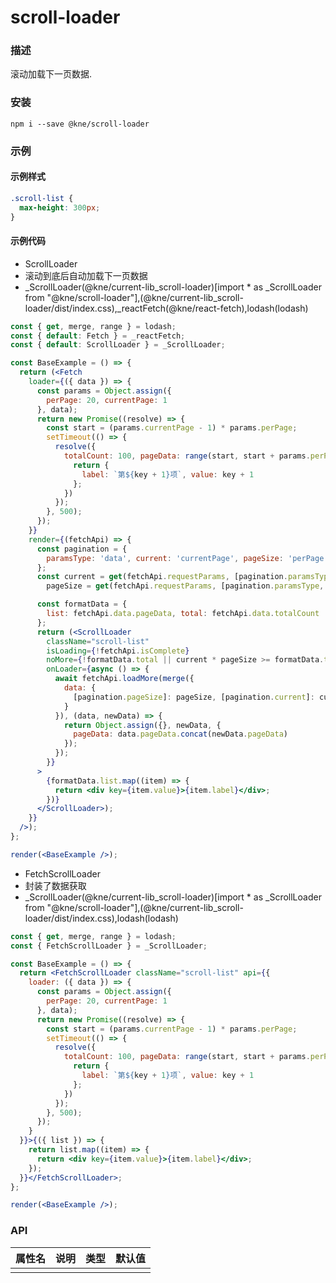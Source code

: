 
# scroll-loader


### 描述

滚动加载下一页数据.


### 安装

```shell
npm i --save @kne/scroll-loader
```

### 示例


#### 示例样式

```scss
.scroll-list {
  max-height: 300px;
}
```

#### 示例代码

- ScrollLoader
- 滚动到底后自动加载下一页数据
- _ScrollLoader(@kne/current-lib_scroll-loader)[import * as _ScrollLoader from "@kne/scroll-loader"],(@kne/current-lib_scroll-loader/dist/index.css),_reactFetch(@kne/react-fetch),lodash(lodash)

```jsx
const { get, merge, range } = lodash;
const { default: Fetch } = _reactFetch;
const { default: ScrollLoader } = _ScrollLoader;

const BaseExample = () => {
  return (<Fetch
    loader={({ data }) => {
      const params = Object.assign({
        perPage: 20, currentPage: 1
      }, data);
      return new Promise((resolve) => {
        const start = (params.currentPage - 1) * params.perPage;
        setTimeout(() => {
          resolve({
            totalCount: 100, pageData: range(start, start + params.perPage).map((key) => {
              return {
                label: `第${key + 1}项`, value: key + 1
              };
            })
          });
        }, 500);
      });
    }}
    render={(fetchApi) => {
      const pagination = {
        paramsType: 'data', current: 'currentPage', pageSize: 'perPage', defaultPageSize: 20
      };
      const current = get(fetchApi.requestParams, [pagination.paramsType, pagination.current], 1),
        pageSize = get(fetchApi.requestParams, [pagination.paramsType, pagination.pageSize]) || pagination.defaultPageSize;

      const formatData = {
        list: fetchApi.data.pageData, total: fetchApi.data.totalCount
      };
      return (<ScrollLoader
        className="scroll-list"
        isLoading={!fetchApi.isComplete}
        noMore={!formatData.total || current * pageSize >= formatData.total}
        onLoader={async () => {
          await fetchApi.loadMore(merge({
            data: {
              [pagination.pageSize]: pageSize, [pagination.current]: current + 1
            }
          }), (data, newData) => {
            return Object.assign({}, newData, {
              pageData: data.pageData.concat(newData.pageData)
            });
          });
        }}
      >
        {formatData.list.map((item) => {
          return <div key={item.value}>{item.label}</div>;
        })}
      </ScrollLoader>);
    }}
  />);
};

render(<BaseExample />);

```

- FetchScrollLoader
- 封装了数据获取
- _ScrollLoader(@kne/current-lib_scroll-loader)[import * as _ScrollLoader from "@kne/scroll-loader"],(@kne/current-lib_scroll-loader/dist/index.css),lodash(lodash)

```jsx
const { get, merge, range } = lodash;
const { FetchScrollLoader } = _ScrollLoader;

const BaseExample = () => {
  return <FetchScrollLoader className="scroll-list" api={{
    loader: ({ data }) => {
      const params = Object.assign({
        perPage: 20, currentPage: 1
      }, data);
      return new Promise((resolve) => {
        const start = (params.currentPage - 1) * params.perPage;
        setTimeout(() => {
          resolve({
            totalCount: 100, pageData: range(start, start + params.perPage).map((key) => {
              return {
                label: `第${key + 1}项`, value: key + 1
              };
            })
          });
        }, 500);
      });
    }
  }}>{({ list }) => {
    return list.map((item) => {
      return <div key={item.value}>{item.label}</div>;
    });
  }}</FetchScrollLoader>;
};

render(<BaseExample />);

```


### API

| 属性名 | 说明 | 类型 | 默认值 |
|-----|----|----|-----|
|     |    |    |     |


